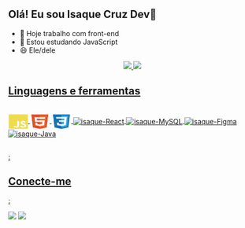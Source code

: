 <h2>Olá! Eu sou Isaque Cruz Dev👋</h2>

- 🔭 Hoje trabalho com front-end
- 🌱 Estou estudando JavaScript 
- 😄 Ele/dele

<div align="center">
  <a href="https://github.com/IsaqueCruzDev">
  <img height="180em" src="https://github-readme-stats.vercel.app/api?username=IsaqueCruz&show_icons=true&theme=dracula&include_all_commits=true&count_private=true"/>
  <img height="180em" src="https://github-readme-stats.vercel.app/api/top-langs/?username=IsaqueCruzDev&layout=compact&langs_count=7&theme=dracula"/>
</div>
  
  <h2>Linguagens e ferramentas</h2>
  
<div style="display: inline_block"><br>
  <img align="center" alt="isaque-Js" height="30" width="40" src="https://raw.githubusercontent.com/devicons/devicon/master/icons/javascript/javascript-plain.svg">
  <img align="center" alt="isaque-HTML" height="30" width="40" src="https://raw.githubusercontent.com/devicons/devicon/master/icons/html5/html5-original.svg">
  <img align="center" alt="isaque-CSS" height="30" width="40" src="https://raw.githubusercontent.com/devicons/devicon/master/icons/css3/css3-original.svg">
  <img align="center" alt="isaque-React" height="30" width="40" src="https://cdn.jsdelivr.net/gh/devicons/devicon/icons/react/react-original.svg" />
  <img align="center" alt="isaque-MySQL" height="30" width="40" src="https://cdn.jsdelivr.net/gh/devicons/devicon/icons/mysql/mysql-original.svg"/>
  <img align="center" alt="isaque-Figma" height="30" width="40" src="https://cdn.jsdelivr.net/gh/devicons/devicon/icons/figma/figma-original.svg" />
  <img align="center" alt="isaque-Java" height="30" width="40" src="https://cdn.jsdelivr.net/gh/devicons/devicon/icons/java/java-original.svg" />
</div>

##
  :<h2>Conecte-me</h2>:
<div>
<!--   <a href="https://www.instagram.com/ioc.off/" target="_blank"><img src="https://img.shields.io/badge/-Instagram-%23E4405F?style=for-the-badge&logo=instagram&logoColor=white" target="_blank"></a> -->
  <a href = "mailto:isaquedeoliveiracruz@outlook.com"><img src="https://img.shields.io/badge/-Gmail-%23333?style=for-the-badge&logo=gmail&logoColor=white" target="_blank"></a>
  <a href="https://www.linkedin.com/in/isaque-de-oliveira-cruz-688493211/" target="_blank"><img src="https://img.shields.io/badge/-LinkedIn-%230077B5?style=for-the-badge&logo=linkedin&logoColor=white" target="_blank"></a> 
</div>
